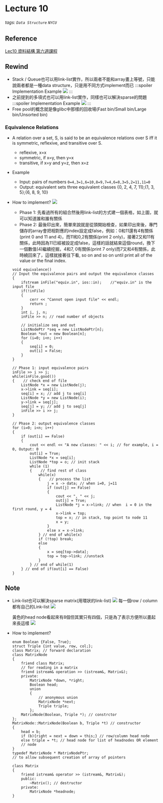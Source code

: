 # Lecture 10
###### tags: `Data Structure` `NYCU`

## Reference
[Lec10 資料結構 第六週課程](https://youtu.be/zLuuRC56uvI)

## Rewind
* Stack / Queue也可以用link-list實作，所以兩者不能和array畫上等號，只能說兩者都是一種data structure，只是用不同方式implement而已
    :::spoiler Implementation Example
    ![](https://hackmd.io/_uploads/HkkCaFyUn.png)
    :::
* 之前提到的多項式也可以用link-list實作，同樣也可以解決sparse的問題
    :::spoiler Implementation Example
    ![](https://hackmd.io/_uploads/r15haYyL2.png)
    :::
* Free pool的概念就是像glibc中那樣的回收場(Fast bin/Small bin/Large bin/Unsorted bin)

### Equivalence Relations
* A relation over a set, S, is said to be an equivalence relations over S iff it is symmetric, reflexive, and transitive over S. 
    * reflexive, x=x 
    * symmetric, if x=y, then y=x 
    * transitive, if x=y and y=z, then x=z

* Example
    * Input: pairs of numbers 
    `0=4,3=1,6=10,8=9,7=4,6=8,3=5,2=11,11=0`
    * Output: equivalent sets
three equivalent classes 
{0, 2, 4, 7, 11};{1, 3, 5};{6, 8, 9,  10}
* How to implement?
![](https://hackmd.io/_uploads/BJMpI5yIn.png)
    * Phase 1: 先看過所有的組合然後用link-list的方式建一個表格，如上圖，就可以知道誰和誰有關係
    * Phase 2: 最後印出來，簡單來說就是從頭開始檢查，如果印出來後，專門儲存的array會把相對應的index設定成false，例如：0和11還有4有關係(print 0 and 11 and 4)，而11和0,2有關係(print 2 only)，接著2又和11有關係，此時因為11已經被設定成false，這樣的話就結束這個round，換下一個數值(4)繼續挖掘，4和7, 0有關係(print 7 only)而7又和4有關係，此時繞回來了，這樣就接著往下看, so on and so on until print all of the value or the final index.

    ```cpp=
    void equivalence()
    // Input the equivalence pairs and output the equivalence classes
    {
        ifstream inFile("equiv.in", ios::in);    //"equiv.in" is the input file
        if(!inFile)
        {
            cerr << "Cannot open input file" << endl;
            return ;
        }
        int i, j, n;
        inFile >> n; // read number of objects

        // initialize seq and out
        ListNodePtr *seq = new ListNodePtr[n];
        Boolean *out = new Boolean[n];
        for (i=0; i<n; i++)
        {
            seq[i] = 0;
            out[i] = False;
        }
    }

    // Phase 1: input equivalence pairs
    inFile >> i >> j;
    while(inFile.good())
    {    // check end of file
        ListNode *x = new ListNode(j);
        x->link = seq[i];
        seq[i] = x; // add j to seq[i]
        ListNode *y = new ListNode(i);
        y->link = seq[j];
        seq[j] = y; // add j to seq[j]
        inFile >> i >> j;
    }

    // Phase 2: output equivalence classes
    for (i=0; i<n; i++)
    {
        if (out[i] == False)
        {
            cout << endl << "A new classes: " << i; // for example, i = 0, Output: 0
            out[i] = True;
            ListNode *x = seq[i];
            ListNode *top = o; // init stack
            while (1)
            {    // find rest of class
                while(x)
                {    // process the list
                    j = x -> data; // when i=0, j=11
                    if (out[j] == False)
                    {
                        cout << ", " << j;
                        out[j] = True;
                        ListNode *j = x->link; // when  i = 0 in the first round, y = 4
                        x->link = top;
                        top = x; // in stack, top point to node 11
                        x = y;
                    }
                    else x = x->link;
                } // end of while(x)
                if (!top) break;
                else
                {
                    x = seq[top->data];
                    top = top->link; //unstack
                }
            } // end of while(1)
        } // end of if(out[i] == False)
    }
    ```

## Note
* Link-list也可以解決sparse matrix(用環狀的link-list)
    ![](https://hackmd.io/_uploads/H1BTViJUn.png)
    每一個row / column都有自己的Link-list
    ![](https://hackmd.io/_uploads/rJELBjkI2.png)
    
    黃色的head node看起來有8個但其實只有四個，只是為了表示方便所以畫起來長這樣
    ![](https://hackmd.io/_uploads/r1UGHikL3.png)

* How to implement?
    ```cpp=
    enum Boolean {False, True};
    struct Triple {int value, row, col;};
    class Matrix; // forward declaration
    class MatrixNode
    {
        friend class Matrix;
        // for reading in a matrix
        friend istream& operation >> (istream&, Matrix&);
        private:
            MatrixNode *down, *right;
            Boolean head;
            union
            {
                // anonymous union
                MatrixNode *next;
                Triple triple;
            };
        MatrixNode(Boolean, Triple *); // constrctor
    };
    MatrixNode::MatrixNode(Boolean b, Triple *t) // constructor
    {
        head = b;
        if (b){right = next = down = this;} // row/column head node
        else triple = *t; // head node for list of headnodes OR element
        // node
    }
    typedef MatrixNode * MatrixNodePtr;
    // to allow subsequent creation of array of pointers
    ```
    
    ```cpp=
    class Matrix
    {
        friend istream& operator >> (istream&, Matrix&);
        public:
            ~Matrix(); // destructor
        private:
            MatrixNode *headnode;
    }
    ```